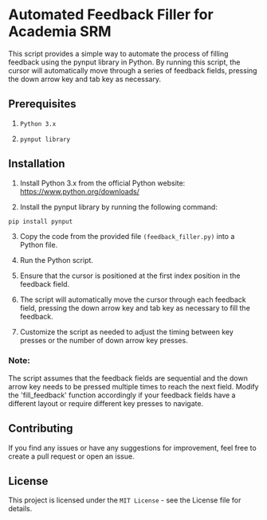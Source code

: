 # Automated Feedback Filler for Academia SRM
This script provides a simple way to automate the process of filling feedback using the pynput library in Python. By running this script, the cursor will automatically move through a series of feedback fields, pressing the down arrow key and tab key as necessary.


## Prerequisites
1. `Python 3.x`

2. `pynput library`

## Installation
1. Install Python 3.x from the official Python website: https://www.python.org/downloads/

2. Install the pynput library by running the following command:
```
pip install pynput
```

3. Copy the code from the provided file `(feedback_filler.py)` into a Python file.

4. Run the Python script.

5. Ensure that the cursor is positioned at the first index position in the feedback field.

6. The script will automatically move the cursor through each feedback field, pressing the down arrow key and tab key as necessary to fill the feedback.

7. Customize the script as needed to adjust the timing between key presses or the number of down arrow key presses.

### Note: 
The script assumes that the feedback fields are sequential and the down arrow key needs to be pressed multiple times to reach the next field. Modify the 'fill_feedback' function accordingly if your feedback fields have a different layout or require different key presses to navigate.


## Contributing
If you find any issues or have any suggestions for improvement, feel free to create a pull request or open an issue.


## License
This project is licensed under the `MIT License` - see the License file for details.
